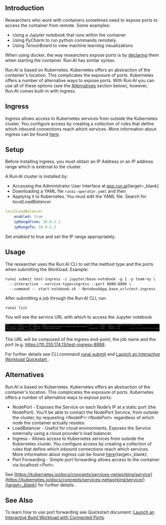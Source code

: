 ## Introduction

Researchers who work with containers sometimes need to expose ports to access the container from remote. Some examples:

*   Using a _Jupyter_ _notebook_ that runs within the container
*   Using _PyCharm_ to run python commands remotely.
*   Using _TensorBoard_ to view machine learning visualizations

When using docker, the way researchers expose ports is by <a href="https://docs.docker.com/engine/reference/commandline/run/" target="_self">declaring</a> them when starting the container. Run:AI has similar syntax.

Run:AI is based on Kubernetes. Kubernetes offers an abstraction of the container's location. This complicates the exposure of ports. Kubernetes offers a number of alternative ways to expose ports. With Run:AI you can use all of these options (see the [Alternatives](#alternatives) section below), however, Run:AI comes built-in with ingress.


## Ingress

Ingress allows access to Kubernetes services from outside the Kubernetes cluster. You configure access by creating a collection of rules that define which inbound connections reach which services. More information about ingress can be found <a href="https://kubernetes.io/docs/concepts/services-networking/ingress/" target="_self">here</a>.

## Setup

Before installing ingress, you must obtain an IP Address or an IP address range which is external to the cluster.

A Run:AI cluster is installed by:

* Accessing the Administrator User Interface at [app.run.ai](https://app.run.ai){target=_blank} 
* Downloading a YAML file `runai-operator.yaml` and then 
* Applying it to Kubernetes. You must edit the YAML file. Search for _localLoadBalancer_

``` yaml
localLoadBalancer
    enabled: true
    ipRangeFrom: 10.0.2.1
    ipRangeTo: 10.0.2.2
```

Set _enabled_ to true and set the IP range appropriately.

## Usage

The researcher uses the Run:AI CLI to set the method type and the ports when submitting the Workload. Example:

    runai submit test-ingress -i jupyter/base-notebook -g 1 -p team-ny \
      --interactive --service-type=ingress --port 8888:8888 \ 
      --command -- start-notebook.sh --NotebookApp.base_url=test-ingress

After submitting a job through the Run:AI CLI, run:

    runai list

You will see the service URL with which to access the Jupyter notebook

![mceclip0.png](img/mceclip0.png)

The URL will be composed of the ingress end-point, the job name and the port (e.g. <a href="https://10.255.174.13/test-ingress-8888" target="_self">https://10.255.174.13/test-ingress-8888</a>.

For further details see CLI command [runai submit](../../Researcher/cli-reference/runai-submit.md) and [Launch an Interactive Workload Quickstart ](../../Researcher/Walkthroughs/walkthrough-build-ports.md).

## Alternatives 

 Run:AI is based on Kubernetes. Kubernetes offers an abstraction of the container's location. This complicates the exposure of ports. Kubernetes offers a number of alternative  ways to expose ports: 

*    NodePort - Exposes the Service on each Node’s IP at a static port (the NodePort). You’ll be able to contact the NodePort Service, from outside the cluster, by requesting &lt;NodeIP&gt;:&lt;NodePort&gt; regardless of which node the container actually resides.  
*   LoadBalancer - Useful for cloud environments. Exposes the Service externally using a cloud provider’s load balancer.
*   Ingress - Allows access to Kubernetes services from outside the Kubernetes cluster. You configure access by creating a collection of rules that define which inbound connections reach which services. More information about ingress can be found [here](https://kubernetes.io/docs/concepts/services-networking/ingress/){target=_blank}. 
*   Port Forwarding - Simple port forwarding allows access to the container via localhost:&lt;Port&gt;.

 See [https://kubernetes.io/docs/concepts/services-networking/service](https://kubernetes.io/docs/concepts/services-networking/service/){target=_blank} for further details.

 

## See Also

To learn how to use port forwarding see Quickstart document:  [Launch an Interactive Build Workload with Connected Ports](../../Researcher/Walkthroughs/walkthrough-build-ports.md).